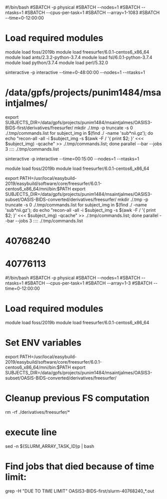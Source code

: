 #!/bin/bash
#SBATCH -p physical
#SBATCH --nodes=1
#SBATCH --ntasks=1
#SBATCH --cpus-per-task=1
#SBATCH --array=1-1083
#SBATCH --time=0-12:00:00

# Load required modules
module load foss/2019b
module load freesurfer/6.0.1-centos6_x86_64
module load ants/2.3.2-python-3.7.4
module load fsl/6.0.1-python-3.7.4
module load python/3.7.4
module load perl/5.32.0


sinteractive -p interactive --time=0-48:00:00 --nodes=1 --ntasks=1



# /data/gpfs/projects/punim1484/msaintjalmes/

export SUBJECTS_DIR=/data/gpfs/projects/punim1484/msaintjalmes/OASIS3-BIDS-first/derivatives/freesurfer/
mkdir ./.tmp -p
truncate -s 0 ./.tmp/commands.list
for subject_img in $(find ./ -name 'sub*nii.gz'); do
echo "recon-all -all -i $subject_img -s $(awk -F / '{ print $2; }' <<< $subject_img) -qcache" >> ./.tmp/commands.list; done
parallel --bar --jobs 3 :::: ./.tmp/commands.list





sinteractive -p interactive --time=00:15:00 --nodes=1 --ntasks=1

module load foss/2019b
module load freesurfer/6.0.1-centos6_x86_64

export PATH=/usr/local/easybuild-2019/easybuild/software/core/freesurfer/6.0.1-centos6_x86_64/mni/bin:$PATH
export SUBJECTS_DIR=/data/gpfs/projects/punim1484/msaintjalmes/OASIS3-subset/OASIS-BIDS-converted/derivatives/freesurfer/
mkdir ./.tmp -p
truncate -s 0 ./.tmp/commands.list
for subject_img in $(find ./ -name 'sub*nii.gz'); do
echo "recon-all -all -i $subject_img -s $(awk -F / '{ print $2; }' <<< $subject_img) -qcache" >> ./.tmp/commands.list; done
parallel --bar --jobs 3 :::: ./.tmp/commands.list





# 40768240
# 40776113


#!/bin/bash
#SBATCH -p physical
#SBATCH --nodes=1
#SBATCH --ntasks=1
#SBATCH --cpus-per-task=1
#SBATCH --array=1-3
#SBATCH --time=0-12:00:00


# Load required modules
module load foss/2019b
module load freesurfer/6.0.1-centos6_x86_64

# Set ENV variables
export PATH=/usr/local/easybuild-2019/easybuild/software/core/freesurfer/6.0.1-centos6_x86_64/mni/bin:$PATH
export SUBJECTS_DIR=/data/gpfs/projects/punim1484/msaintjalmes/OASIS3-subset/OASIS-BIDS-converted/derivatives/freesurfer/

# Cleanup previous FS computation
rm -rf ./derivatives/freesurfer/*

# execute line
sed -n ${SLURM_ARRAY_TASK_ID}p | bash 


# Find jobs that died because of time limit:

grep -H "DUE TO TIME LIMIT" OASIS3-BIDS-first/slurm-40768240_*.out